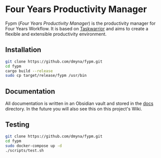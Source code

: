# Four Years Productivity Manager

Fypm (*Four Years Productivity Manager*) is the productivity manager for Four Years Workflow. It is based on [Taskwarrior]() and aims to create a flexible and extensible productivity environment.


## Installation
```bash
git clone https://github.com/dmyna/fypm.git
cd fypm
cargo build --release
sudo cp target/release/fypm /usr/bin
```

## Documentation
All documentation is written in an Obsidian vault and stored in the [docs](https://github.com/dmyna/fypm/tree/develop/docs/fypm) directory. In the future you will also see this on this project's Wiki.


## Testing
```bash
git clone https://github.com/dmyna/fypm.git
cd fypm
sudo docker-compose up -d
./scripts/test.sh
```